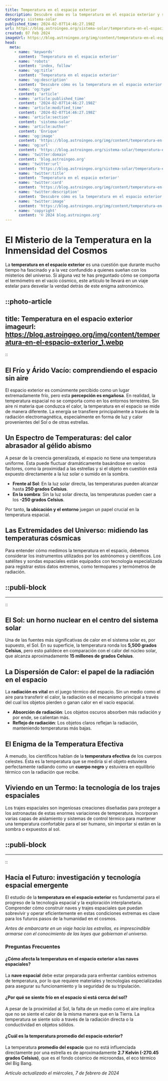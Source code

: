 ```yaml
---
title: Temperatura en el espacio exterior
description: Descubre cómo es la temperatura en el espacio exterior y su impacto en las misiones espaciales. Información científica actual y precisa.
category: sistema-solar
published_time: 2024-02-07T14:46:27.198Z
url: https://blog.astroingeo.org/sistema-solar/temperatura-en-el-espacio-exterior
created: 07 Feb 2024
imageUrl: https://blog.astroingeo.org/img/content/temperatura-en-el-espacio-exterior_1.webp
head:
  meta:
    - name: 'keywords'
      content: 'Temperatura en el espacio exterior'
    - name: 'robots'
      content: 'index, follow'
    - name: 'og:title'
      content: 'Temperatura en el espacio exterior'
    - name: 'og:description'
      content: 'Descubre cómo es la temperatura en el espacio exterior y su impacto en las misiones espaciales. Información científica actual y precisa.'
    - name: 'og:type'
      content: 'article'
    - name: 'article:published_time'
      content: '2024-02-07T14:46:27.198Z'
    - name: 'article:modified_time'
      content: '2024-02-07T14:46:27.198Z'
    - name: 'article:section'
      content: 'sistema-solar'
    - name: 'article:author'
      content: 'Enrique'
    - name: 'og:image'
      content: 'https://blog.astroingeo.org/img/content/temperatura-en-el-espacio-exterior_1.webp'
    - name: 'og:url'
      content: 'https://blog.astroingeo.org/sistema-solar/temperatura-en-el-espacio-exterior'
    - name: 'twitter:domain'
      content: 'blog.astroingeo.org'
    - name: 'twitter:url'
      content: 'https://blog.astroingeo.org/sistema-solar/temperatura-en-el-espacio-exterior'
    - name: 'twitter:title'
      content: 'Temperatura en el espacio exterior'
    - name: 'twitter:card'
      content: 'https://blog.astroingeo.org/img/content/temperatura-en-el-espacio-exterior_1.webp'
    - name: 'twitter:description'
      content: 'Descubre cómo es la temperatura en el espacio exterior y su impacto en las misiones espaciales. Información científica actual y precisa.'
    - name: 'twitter:image'
      content: 'https://blog.astroingeo.org/img/content/temperatura-en-el-espacio-exterior_1.webp'
    - name: 'copyright'
      content: '© 2024 blog.astroingeo.org'
---
```

# El Misterio de la Temperatura en la Inmensidad del Cosmos

La **temperatura en el espacio exterior** es una cuestión que durante mucho tiempo ha fascinado y a la vez confundido a quienes sueñan con los misterios del universo. Si alguna vez te has preguntado cómo se comporta el termómetro en el vacío cósmico, este artículo te llevará en un viaje estelar para desvelar la verdad detrás de este enigma astronómico.


::photo-article
---
title: Temperatura en el espacio exterior
imageurl: https://blog.astroingeo.org/img/content/temperatura-en-el-espacio-exterior_1.webp
---
::


## El Frío y Árido Vacío: comprendiendo el espacio sin aire

El espacio exterior es comúnmente percibido como un lugar extremadamente frío, pero esta **percepción es engañosa**. En realidad, la temperatura espacial no se comporta como en los entornos terrestres. Sin aire ni materia que conduzca el calor, la temperatura en el espacio se mide de manera diferente. La energía se transfiere principalmente a través de la radiación electromagnética, especialmente en forma de luz y calor provenientes del Sol o de otras estrellas.

## Un Espectro de Temperaturas: del calor abrasador al gélido abismo

A pesar de la creencia generalizada, el espacio no tiene una temperatura uniforme. Esta puede fluctuar dramáticamente basándose en varios factores, como la proximidad a las estrellas y si el objeto en cuestión está expuesto directamente a la luz solar o sumido en la sombra.

- **Frente al Sol**: En la luz solar directa, las temperaturas pueden alcanzar hasta **250 grados Celsius**.
- **En la sombra**: Sin la luz solar directa, las temperaturas pueden caer a los **-250 grados Celsius**.

Por tanto, **la ubicación y el entorno** juegan un papel crucial en la temperatura espacial.

## Las Extremidades del Universo: midiendo las temperaturas cósmicas

Para entender cómo medimos la temperatura en el espacio, debemos considerar los instrumentos utilizados por los astrónomos y científicos. Los satélites y sondas espaciales están equipados con tecnología especializada para registrar estos datos extremos, como termopares y termómetros de radiación.


  ::publi-block
  ---
  ---
  ::
  
  
## El Sol: un horno nuclear en el centro del sistema solar

Una de las fuentes más significativas de calor en el sistema solar es, por supuesto, el Sol. En su superficie, la temperatura ronda los **5,500 grados Celsius**, pero esto palidece en comparación con el calor del núcleo solar, que alcanza aproximadamente **15 millones de grados Celsius**.

## La Dispersión de Calor: el papel de la radiación en el espacio

La **radiación es vital** en el juego térmico del espacio. Sin un medio como el aire para transferir el calor, la radiación es el mecanismo principal a través del cual los objetos pierden o ganan calor en el vacío espacial.

- **Absorción de radiación**: Los objetos oscuros absorben más radiación y por ende, se calientan más.
- **Reflejo de radiación**: Los objetos claros reflejan la radiación, manteniendo temperaturas más bajas.

## El Enigma de la Temperatura Efectiva

A menudo, los científicos hablan de la **temperatura efectiva** de los cuerpos celestes. Esta es la temperatura que se mediría si el objeto estuviera perfectamente radiando como un **cuerpo negro** y estuviera en equilibrio térmico con la radiación que recibe.

## Viviendo en un Termo: la tecnología de los trajes espaciales

Los trajes espaciales son ingeniosas creaciones diseñadas para proteger a los astronautas de estas enormes variaciones de temperatura. Incorporan varias capas de aislamiento y sistemas de control térmico para mantener una temperatura confortable para el ser humano, sin importar si están en la sombra o expuestos al sol.


  ::publi-block
  ---
  ---
  ::
  
  
## Hacia el Futuro: investigación y tecnología espacial emergente

El estudio de la **temperatura en el espacio exterior** es fundamental para el progreso de la tecnología espacial y la exploración interplanetaria. Comprender cómo construir naves y trajes espaciales que puedan sobrevivir y operar eficientemente en estas condiciones extremas es clave para los futuros pasos de la humanidad en el cosmos.

*Antes de embarcarte en un viaje hacia las estrellas, es imprescindible armarse con el conocimiento de las leyes que gobiernan el universo.*

### Preguntas Frecuentes

#### ¿Cómo afecta la temperatura en el espacio exterior a las naves espaciales?
La **nave espacial** debe estar preparada para enfrentar cambios extremos de temperatura, por lo que requiere materiales y tecnologías especializadas para asegurar su funcionamiento y la seguridad de su tripulación.

#### ¿Por qué se siente frío en el espacio si está cerca del sol?
A pesar de la proximidad al Sol, la falta de un medio como el aire implica que no se siente el calor de la misma manera que en la Tierra. La temperatura se siente solo a través de la radiación directa o la conductividad en objetos sólidos.

#### ¿Cuál es la temperatura promedio del espacio exterior?
La temperatura **promedio del espacio** que no está influenciada directamente por una estrella es de aproximadamente **2.7 Kelvin (-270.45 grados Celsius)**, que es el fondo cósmico de microondas, el eco térmico del Big Bang.

_Artículo actualizado el miércoles, 7 de febrero de 2024_
